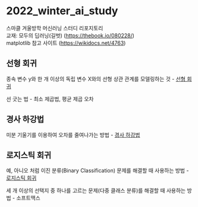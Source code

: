 2022_winter_ai_study
===============================
스마클 겨울방학 머신러닝 스터디 리포지토리            
교재: 모두의 딥러닝(길벗) (https://thebook.io/080228/)                         
matplotlib 참고 사이트 (https://wikidocs.net/4763)

선형 회귀
--------------------------------------------
종속 변수 y와 한 개 이상의 독립 변수 X와의 선형 상관 관계를 모델링하는 것 - [선형 회귀](https://github.com/RyuJungSoo/2022_winter_aistudy/tree/main/3%EC%9E%A5%20%EC%84%A0%ED%98%95%ED%9A%8C%EA%B7%80)         
                                
선 긋는 법 - 최소 제곱법, 평균 제곱 오차                  

경사 하강법
------------------------------------------------
미분 기울기를 이용하여 오차를 줄여나가는 방법 - [경사 하강법](https://github.com/RyuJungSoo/2022_winter_aistudy/tree/main/4%EC%9E%A5%20%EA%B2%BD%EC%82%AC%20%ED%95%98%EA%B0%95%EB%B2%95)

로지스틱 회귀
-------------------------------------------------
예, 아니오 처럼 이진 분류(Binary Classification) 문제를 해결할 때 사용하는 방법 - [로지스틱 회귀](https://github.com/RyuJungSoo/2022_winter_aistudy/tree/main/5%EC%9E%A5%20%EB%A1%9C%EC%A7%80%EC%8A%A4%ED%8B%B1%20%ED%9A%8C%EA%B7%80)
                              
세 개 이상의 선택지 중 하나를 고르는 문제(다중 클래스 분류)를 해결할 때 사용하는 방법 - 소프트맥스
